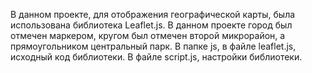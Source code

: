 В данном проекте, для отображения географической карты, была использована библиотека Leaflet.js.
В данном проекте город был отмечен маркером, кругом был отмечен второй микрорайон, а прямоугольником центральный парк. В папке js, в файле leaflet.js, исходный код библиотеки. В файле script.js, настройки библиотеки.